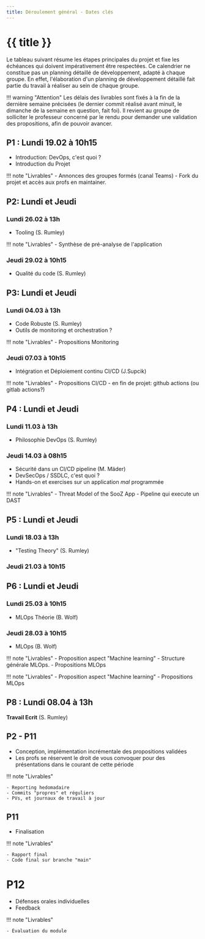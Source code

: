 ```yaml
---
title: Déroulement général - Dates clés
---
```


# {{ title }}

Le tableau suivant résume les étapes principales du projet et fixe les échéances qui doivent impérativement
être respectées. Ce calendrier ne constitue pas un planning détaillé de développement, adapté à chaque
groupe. En effet, l'élaboration d'un planning de développement détaillé fait partie du travail à réaliser
au sein de chaque groupe.

!!! warning "Attention"
    Les délais des livrables sont fixés à la fin de la dernière semaine précisées (le dernier commit
    réalisé avant minuit, le dimanche de la semaine en question, fait foi). Il revient au groupe de solliciter le
    professeur concerné par le rendu pour demander une validation des propositions, afin de pouvoir avancer.

## P1 : Lundi 19.02 à 10h15
- Introduction: DevOps, c'est quoi ?
- Introduction du Projet 

!!! note "Livrables"
    - Annonces des groupes formés (canal Teams)
    - Fork du projet et accès aux profs en maintainer.

## P2: Lundi et Jeudi

### Lundi 26.02 à 13h

- Tooling (S. Rumley)

!!! note "Livrables"
    - Synthèse de pré-analyse de l'application


### Jeudi 29.02 à 10h15

- Qualité du code (S. Rumley)    

## P3: Lundi et Jeudi

### Lundi 04.03 à 13h

- Code Robuste (S. Rumley) 
- Outils de monitoring et orchestration ? 

!!! note "Livrables"
    - Propositions Monitoring

### Jeudi 07.03 à 10h15

- Intégration et Déploiement continu CI/CD (J.Supcik)

!!! note "Livrables"
    - Propositions CI/CD
    - en fin de projet: github actions (ou gitlab actions?)

## P4 : Lundi et Jeudi

### Lundi 11.03 à 13h

- Philosophie DevOps (S. Rumley)    

### Jeudi 14.03 à 08h15

- Sécurité dans un CI/CD pipeline (M. Mäder)                  
- DevSecOps / SSDLC, c'est quoi ?
- Hands-on et exercises sur un application *mal* programmée

!!! note "Livrables"
    - Threat Model of the SooZ App
    - Pipeline qui execute un DAST 

## P5 : Lundi et Jeudi

### Lundi 18.03 à 13h
-  "Testing Theory" (S. Rumley)    

### Jeudi 21.03 à 10h15

## P6 : Lundi et Jeudi 


### Lundi 25.03 à 10h15
-  MLOps Théorie (B. Wolf) 

### Jeudi 28.03 à 10h15
-  MLOps (B. Wolf)

!!! note "Livrables"
    - Proposition aspect "Machine learning"
    - Structure générale MLOps.
    - Propositions MLOps

!!! note "Livrables"
    - Proposition aspect "Machine learning"
    - Propositions MLOps

## P8 : Lundi 08.04 à 13h
**Travail Ecrit** (S. Rumley)   


## P2 - P11

- Conception, implémentation incrémentale des propositions validées
- Les profs se réservent le droit de vous convoquer pour des présentations dans le courant de cette période

!!! note "Livrables"
    
    - Reporting hedomadaire
    - Commits "propres" et réguliers
    - PVs, et journaux de travail à jour

## P11

- Finalisation

!!! note "Livrables"
    
    - Rapport final
    - Code final sur branche "main"

# P12

- Défenses orales individuelles
- Feedback

!!! note "Livrables"
    
    - Évaluation du module 






